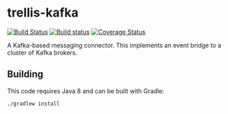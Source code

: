 # trellis-kafka

[![Build Status](https://travis-ci.org/trellis-ldp/trellis-kafka.png?branch=master)](https://travis-ci.org/trellis-ldp/trellis-kafka)
[![Build status](https://ci.appveyor.com/api/projects/status/vh22yy0uj5gm4mqm?svg=true)](https://ci.appveyor.com/project/acoburn/trellis-kafka)
[![Coverage Status](https://coveralls.io/repos/github/trellis-ldp/trellis-kafka/badge.svg?branch=master)](https://coveralls.io/github/trellis-ldp/trellis-kafka?branch=master)

A Kafka-based messaging connector. This implements an event bridge to a cluster of Kafka brokers.

## Building

This code requires Java 8 and can be built with Gradle:

    ./gradlew install
